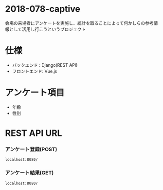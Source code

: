 # 2018-078-captive
会場の来場者にアンケートを実施し、統計を取ることによって何かしらの参考情報として活用し行こうというプロジェクト

# 仕様
- バックエンド  : Django(REST API)
- フロントエンド: Vue.js

# アンケート項目
- 年齢
- 性別


# REST API URL

### アンケート登録(POST)

```
localhost:8080/
```

### アンケート結果(GET)

```
localhost:8080/
```
